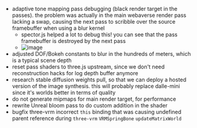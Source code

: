 - adaptive tone mapping pass debugging (black render target in the passes). the problem was actually in the main webaverse render pass lacking a swap, causing the next pass to scribble over the source framebuffer when using a blur kernel
  - spector.js helped a lot to debug this! you can see that the pass framebuffer is destroyed by the next pass
  - ![image](https://user-images.githubusercontent.com/6926057/184946902-6053b12d-facb-4ed9-822e-3d203a93ea08.png)
- adjusted DOF/Bokeh constants to blur in the hundreds of meters, which is a typical scene depth
- reset pass shaders to three.js upstream, since we don't need reconstruction hacks for log depth buffer anymore
- research stable diffusion weights pull, so that we can deploy a hosted version of the image synthesis. this will probably replace dalle-mini since it's worlds better in terms of quality
- do not generate mipmaps for main render target, for performance
- rewrite Unreal bloom pass to do custom addition in the shader
- bugfix three-vrm incorrect `this` binding that was causing undefined parent reference during `three-vrm` `VRMSpringBone` `updateMatrixWorld`